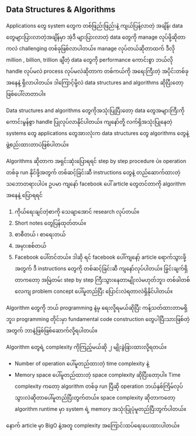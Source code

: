 ## Data Structures & Algorithms

Applications တွေ system တွေက တစ်ဖြည်းဖြည်းနဲ့ ကျယ်ပြန့်လာတဲ့ အချိန်၊ data တွေများပြားလာတဲ့အချိန်မှာ အဲ့ဒီ များပြားလာတဲ့ data တွေကို manage လုပ်ဖို့ဆိုတာကလဲ challenging တစ်ခုဖြစ်လာပါတယ်။ manage လုပ်တယ်ဆိုတာထက် ဒီလို million , billion, trillion ချီတဲ့ data တွေကို performance ကောင်းစွာ ဘယ်လို handle လုပ်မလဲ process လုပ်မလဲဆိုတာက တစ်ကယ်ကို အရေးကြီးတဲ့ အပိုင်းတစ်ခုအနေနဲ့ ရှိလာပါတယ်။ ဒါကြောင့်မို့လဲ data structures and algorithms ဆိုပြီးတော့ ဖြစ်ပေါ်လာတာပါ။

Data structures and algorithms တွေကိုအသုံးပြုပြီးတော့ data တွေအများကြီးကို ကောင်းမွန်စွာ handle ပြုလုပ်လာနိုင်ပါတယ်။ ကျနော်တို့ လက်ရှိအသုံးပြုနေတဲ့ systems တွေ applications တွေအားလုံးက data structures တွေ algorithms တွေနဲ့ ဖွဲ့စည်းထားတာပဲဖြစ်ပါတယ်။

Algorithms ဆိုတာက အရှင်းဆုံးပြောရရင် step by step procedure ပဲ။ operation တစ်ခု run နိုင်ဖို့အတွက် တစ်ဆင့်ခြင်းဆီ instructions တွေနဲ့ တည်ဆောက်ထားတဲ့ သဘောတရားပါပဲ။ ဥပမာ ကျနော် facebook ပေါ် article တွေတင်တာကို algorithm အနေနဲ့ ပြောရရင်

1.	ကိုယ်ရေးချင်တဲ့စာကို သေချာအောင် research လုပ်တယ်။
2.	Short notes တွေပြန်ထုတ်တယ်။
3.	စာစီတယ် ၊ စာရေးတယ်
4.	အမှားစစ်တယ်
5.	Facebook ပေါ်တင်တယ်။
ဒါဆို ရင် facebook ပေါ်ကျနော့် article ရောက်သွားဖို့ အတွက် ဒီ instructions တွေကို တစ်ဆင့်ခြင်းဆီ ကျနော်လုပ်ပါတယ်။ ခြွင်းချက်ရှိတာကတော့ အမြဲတမ်း step by step ကြီးသွားနေတာမျိုးလဲမဟုတ်ဘူး၊ တစ်ခါတစ်လေကျ problem concept ပေါ်မူတည်ပြီး ပြောင်းလဲရတာလဲရှိနိုင်ပါတယ်။

Algorithm တွေကို ဘယ် programming နဲ့မှ ရေးလို့ရမယ်ဆိုပြီး ကန့်သတ်ထားတာမရှိဘူး၊ programming တိုင်းမှာ fundamental code construction တွေပါပြီးသားဖြစ်တဲ့အတွက် ဘာနဲ့ဖြစ်ဖြစ်ဆောက်လို့ရပါတယ်။

Algorithm တွေရဲ့ complexity ကိုကြည့်မယ်ဆို ၂ မျိုးခွဲခြားထားလို့ရတယ်။
-	Number of operation ပေါ်မူတည်ထားတဲ့ time complexity နဲ့
-	Memory space ပေါ်မူတည်ထားတဲ့ space complexity ဆိုပြီးတော့ပါ။
Time complexity ကတော့ algorithm တစ်ခု run ပြီဆို operation ဘယ်နှစ်ကြိမ်လုပ်သွားလဲဆိုတာပေါ်မူတည်ပြီးတွက်တယ်။ space complexity ဆိုတာကတော့ algorithm runtime မှာ system ရဲ့ memory အသုံးပြုပုံမူတည်ပြီးတွက်ပါတယ်။

နောက် article မှာ BigO နဲ့အတူ complexity အကြောင်းထပ်ရေးပေးထားပါတယ်။
